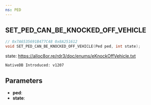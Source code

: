 ```yaml
---
ns: PED
---
```

## SET_PED_CAN_BE_KNOCKED_OFF_VEHICLE

```c
// 0x7A6535691B477C48 0x8A251612
void SET_PED_CAN_BE_KNOCKED_OFF_VEHICLE(Ped ped, int state);
```

state: https://alloc8or.re/rdr3/doc/enums/eKnockOffVehicle.txt

```
NativeDB Introduced: v1207
```

## Parameters
* **ped**:
* **state**:
